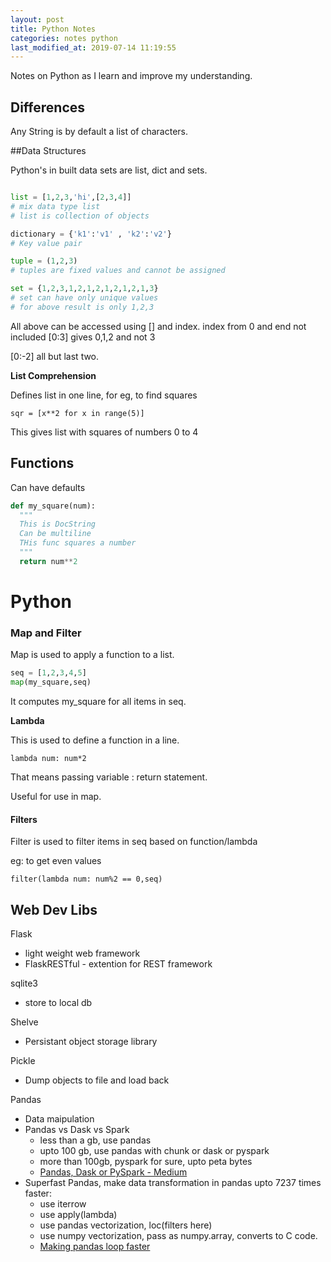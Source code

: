 ```yaml
---
layout: post
title: Python Notes
categories: notes python
last_modified_at: 2019-07-14 11:19:55
---
```


Notes on Python as I learn and improve my understanding.

## Differences

Any String is by default a list of characters.


##Data Structures

Python's in built data sets are list, dict and sets.


```python

list = [1,2,3,'hi',[2,3,4]]
# mix data type list
# list is collection of objects

dictionary = {'k1':'v1' , 'k2':'v2'}
# Key value pair

tuple = (1,2,3)
# tuples are fixed values and cannot be assigned

set = {1,2,3,1,2,1,2,1,2,1,2,1,3}
# set can have only unique values
# for above result is only 1,2,3

```

All above can be accessed using [] and index.
index from 0 and end not included
[0:3] gives 0,1,2 and not 3

[0:-2] all but last two.

**List Comprehension**

Defines list in one line, for eg, to find squares

`sqr = [x**2 for x in range(5)]`

This gives list with squares of numbers 0 to 4

## Functions

Can have defaults

```python
def my_square(num):
  """
  This is DocString
  Can be multiline
  THis func squares a number
  """
  return num**2
```
# Python

### Map and Filter

Map is used to apply a function to a list.

```python
seq = [1,2,3,4,5]
map(my_square,seq)
```

It computes my_square for all items in seq.

**Lambda**

This is used to define a function in a line.

`lambda num: num*2`

That means passing variable : return statement.

Useful for use in map.

#### Filters

Filter is used to filter items in seq based on function/lambda

eg: to get even values

`filter(lambda num: num%2 == 0,seq)`

## Web Dev Libs
Flask
- light weight web framework
- FlaskRESTful - extention for REST framework

sqlite3
- store to local db

Shelve
- Persistant object storage library

Pickle
- Dump objects to file and load back

Pandas
- Data maipulation
- Pandas vs Dask vs Spark
  - less than a gb, use pandas
  - upto 100 gb, use pandas with chunk or dask or pyspark
  - more than 100gb, pyspark for sure, upto peta bytes
  - [Pandas, Dask or PySpark - Medium](https://medium.com/datadriveninvestor/pandas-dask-or-pyspark-what-should-you-choose-for-your-dataset-c0f67e1b1d36)
- Superfast Pandas, make data transformation in pandas upto 7237 times faster:
  - use iterrow
  - use apply(lambda)
  - use pandas vectorization, loc(filters here)
  - use numpy vectorization, pass as numpy.array, converts to C code.
  - [Making pandas loop faster](https://towardsdatascience.com/how-to-make-your-pandas-loop-71-803-times-faster-805030df4f06)

